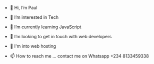 - 👋 Hi, I’m Paul
- 👀 I’m interested in Tech

- 🌱 I’m currently learning JavaScript
- 💞️ I’m looking to get in touch with web developers
- 💠 I'm into web hosting
- 📫 How to reach me ... contact me on Whatsapp +234 8133459338

<!---
PaulGlory/PaulGlory is a ✨ special ✨ repository because its `README.md` (this file) appears on your GitHub profile.
You can click the Preview link to take a look at your changes.
--->
